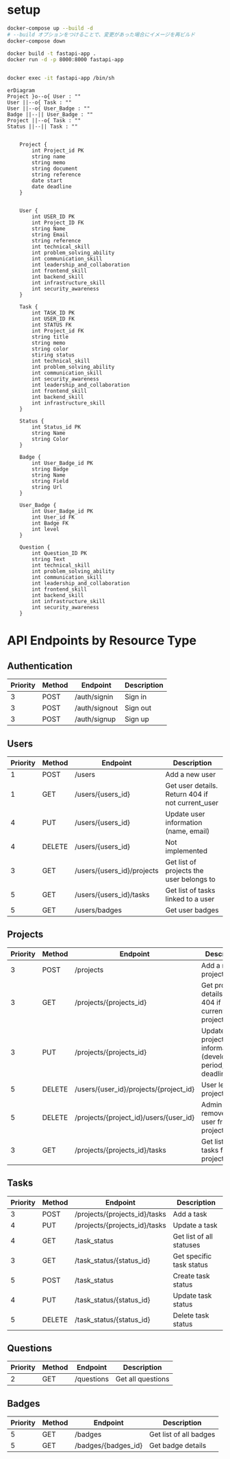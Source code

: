 # setup

```sh
docker-compose up --build -d
# --build オプションをつけることで、変更があった場合にイメージを再ビルド
docker-compose down
```

```sh
docker build -t fastapi-app .
docker run -d -p 8000:8000 fastapi-app


docker exec -it fastapi-app /bin/sh
```

```mermaid
erDiagram
Project }o--o{ User : ""
User ||--o{ Task : ""
User ||--o{ User_Badge : ""
Badge ||--|| User_Badge : ""
Project ||--o{ Task : ""
Status ||--|| Task : ""


    Project {
        int Project_id PK
        string name
        string memo
        string document
        string reference
        date start
        date deadline
    }


    User {
        int USER_ID PK
        int Project_ID FK
        string Name
        string Email
        string reference
        int technical_skill
        int problem_solving_ability
        int communication_skill
        int leadership_and_collaboration
        int frontend_skill
        int backend_skill
        int infrastructure_skill
        int security_awareness
    }

    Task {
        int TASK_ID PK
        int USER_ID FK
        int STATUS FK
        int Project_id FK
        string title
        string memo
        string color
        stiring status
        int technical_skill
        int problem_solving_ability
        int communication_skill
        int security_awareness
        int leadership_and_collaboration
        int frontend_skill
        int backend_skill
        int infrastructure_skill
    }

    Status {
        int Status_id PK
        string Name
        string Color
    }

    Badge {
        int User_Badge_id PK
        string Badge
        string Name
        string Field
        string Url
    }

    User_Badge {
        int User_Badge_id PK
        int User_id FK
        int Badge FK
        int level
    }

    Question {
        int Question_ID PK
        string Text
        int technical_skill
        int problem_solving_ability
        int communication_skill
        int leadership_and_collaboration
        int frontend_skill
        int backend_skill
        int infrastructure_skill
        int security_awareness
    }
```

# API Endpoints by Resource Type

## Authentication

| Priority | Method | Endpoint      | Description |
| -------- | ------ | ------------- | ----------- |
| 3        | POST   | /auth/signin  | Sign in     |
| 3        | POST   | /auth/signout | Sign out    |
| 3        | POST   | /auth/signup  | Sign up     |

## Users

| Priority | Method | Endpoint                   | Description                                      |
| -------- | ------ | -------------------------- | ------------------------------------------------ |
| 1        | POST   | /users                     | Add a new user                                   |
| 1        | GET    | /users/{users_id}          | Get user details. Return 404 if not current_user |
| 4        | PUT    | /users/{users_id}          | Update user information (name, email)            |
| 4        | DELETE | /users/{users_id}          | Not implemented                                  |
| 3        | GET    | /users/{users_id}/projects | Get list of projects the user belongs to         |
| 5        | GET    | /users/{users_id}/tasks    | Get list of tasks linked to a user               |
| 5        | GET    | /users/badges              | Get user badges                                  |

## Projects

| Priority | Method | Endpoint                               | Description                                                     |
| -------- | ------ | -------------------------------------- | --------------------------------------------------------------- |
| 3        | POST   | /projects                              | Add a new project                                               |
| 3        | GET    | /projects/{projects_id}                | Get project details. Return 404 if not current_user's project   |
| 3        | PUT    | /projects/{projects_id}                | Update project information (development period, deadline, etc.) |
| 5        | DELETE | /users/{user_id}/projects/{project_id} | User leaves a project                                           |
| 5        | DELETE | /projects/{project_id}/users/{user_id} | Admin removes a user from project                               |
| 3        | GET    | /projects/{projects_id}/tasks          | Get list of tasks for a project                                 |

## Tasks

| Priority | Method | Endpoint                      | Description              |
| -------- | ------ | ----------------------------- | ------------------------ |
| 3        | POST   | /projects/{projects_id}/tasks | Add a task               |
| 4        | PUT    | /projects/{projects_id}/tasks | Update a task            |
| 4        | GET    | /task_status                  | Get list of all statuses |
| 3        | GET    | /task_status/{status_id}      | Get specific task status |
| 5        | POST   | /task_status                  | Create task status       |
| 4        | PUT    | /task_status/{status_id}      | Update task status       |
| 5        | DELETE | /task_status/{status_id}      | Delete task status       |

## Questions

| Priority | Method | Endpoint   | Description       |
| -------- | ------ | ---------- | ----------------- |
| 2        | GET    | /questions | Get all questions |

## Badges

| Priority | Method | Endpoint            | Description            |
| -------- | ------ | ------------------- | ---------------------- |
| 5        | GET    | /badges             | Get list of all badges |
| 5        | GET    | /badges/{badges_id} | Get badge details      |
